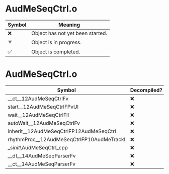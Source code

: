 # AudMeSeqCtrl.o
| Symbol | Meaning 
| ------------- | ------------- 
| :x: | Object has not yet been started. 
| :eight_pointed_black_star: | Object is in progress. 
| :white_check_mark: | Object is completed. 


# AudMeSeqCtrl.o
| Symbol | Decompiled? |
| ------------- | ------------- |
| __ct__12AudMeSeqCtrlFv | :x: |
| start__12AudMeSeqCtrlFPvUl | :x: |
| wait__12AudMeSeqCtrlFll | :x: |
| autoWait__12AudMeSeqCtrlFv | :x: |
| inherit__12AudMeSeqCtrlFP12AudMeSeqCtrl | :x: |
| rhythmProc__12AudMeSeqCtrlFP10AudMeTrackl | :x: |
| __sinit_\AudMeSeqCtrl_cpp | :x: |
| __dt__14AudMeSeqParserFv | :x: |
| __ct__14AudMeSeqParserFv | :x: |
